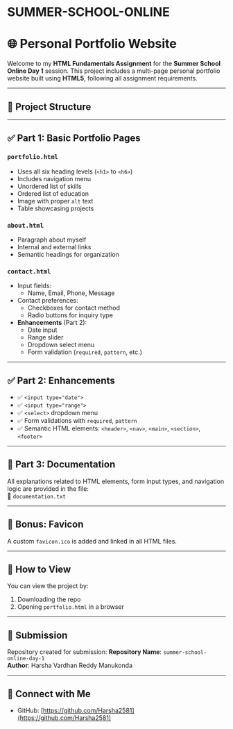 # SUMMER-SCHOOL-ONLINE
# 🌐 Personal Portfolio Website

Welcome to my **HTML Fundamentals Assignment** for the **Summer School Online Day 1** session. This project includes a multi-page personal portfolio website built using **HTML5**, following all assignment requirements.

---

## 📁 Project Structure

---

## ✅ Part 1: Basic Portfolio Pages

### `portfolio.html`
- Uses all six heading levels (`<h1>` to `<h6>`)
- Includes navigation menu
- Unordered list of skills
- Ordered list of education
- Image with proper `alt` text
- Table showcasing projects

### `about.html`
- Paragraph about myself
- Internal and external links
- Semantic headings for organization

### `contact.html`
- Input fields:
  - Name, Email, Phone, Message
- Contact preferences:
  - Checkboxes for contact method
  - Radio buttons for inquiry type
- **Enhancements** (Part 2):
  - Date input
  - Range slider
  - Dropdown select menu
  - Form validation (`required`, `pattern`, etc.)

---

## ✅ Part 2: Enhancements

- ✅ `<input type="date">`
- ✅ `<input type="range">`
- ✅ `<select>` dropdown menu
- ✅ Form validations with `required`, `pattern`
- ✅ Semantic HTML elements: `<header>`, `<nav>`, `<main>`, `<section>`, `<footer>`

---

## 📝 Part 3: Documentation

All explanations related to HTML elements, form input types, and navigation logic are provided in the file:  
📄 `documentation.txt`

---

## 🏅 Bonus: Favicon

A custom `favicon.ico` is added and linked in all HTML files.

---

## 📌 How to View

You can view the project by:
1. Downloading the repo
2. Opening `portfolio.html` in a browser

---

## 📎 Submission

Repository created for submission:
**Repository Name**: `summer-school-online-day-1`  
**Author**: Harsha Vardhan Reddy Manukonda

---

## 🔗 Connect with Me

- GitHub: [https://github.com/Harsha2581](https://github.com/Harsha2581)

